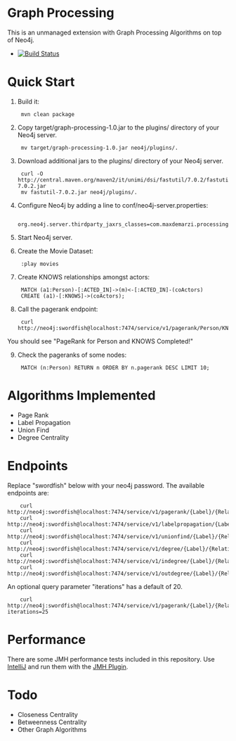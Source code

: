 Graph Processing
================

This is an unmanaged extension with Graph Processing Algorithms on top of Neo4j.

- [![Build Status](https://secure.travis-ci.org/maxdemarzi/graph_processing.png?branch=master)](http://travis-ci.org/maxdemarzi/graph_processing)

# Quick Start

1. Build it:

        mvn clean package

2. Copy target/graph-processing-1.0.jar to the plugins/ directory of your Neo4j server.

        mv target/graph-processing-1.0.jar neo4j/plugins/.

3. Download additional jars to the plugins/ directory of your Neo4j server.

        curl -O http://central.maven.org/maven2/it/unimi/dsi/fastutil/7.0.2/fastutil-7.0.2.jar
        mv fastutil-7.0.2.jar neo4j/plugins/.

4. Configure Neo4j by adding a line to conf/neo4j-server.properties:

        org.neo4j.server.thirdparty_jaxrs_classes=com.maxdemarzi.processing=/service

5. Start Neo4j server.

6. Create the Movie Dataset:

        :play movies

7. Create KNOWS relationships amongst actors:

        MATCH (a1:Person)-[:ACTED_IN]->(m)<-[:ACTED_IN]-(coActors)
        CREATE (a1)-[:KNOWS]->(coActors);

8. Call the pagerank endpoint:

        curl http://neo4j:swordfish@localhost:7474/service/v1/pagerank/Person/KNOWS

You should see "PageRank for Person and KNOWS Completed!"

9. Check the pageranks of some nodes:

        MATCH (n:Person) RETURN n ORDER BY n.pagerank DESC LIMIT 10;


# Algorithms Implemented

- Page Rank
- Label Propagation
- Union Find
- Degree Centrality

# Endpoints

Replace "swordfish" below with your neo4j password.  The available endpoints are:

        curl http://neo4j:swordfish@localhost:7474/service/v1/pagerank/{Label}/{RelationshipType}
        curl http://neo4j:swordfish@localhost:7474/service/v1/labelpropagation/{Label}/{RelationshipType}
        curl http://neo4j:swordfish@localhost:7474/service/v1/unionfind/{Label}/{RelationshipType}
        curl http://neo4j:swordfish@localhost:7474/service/v1/degree/{Label}/{RelationshipType}
        curl http://neo4j:swordfish@localhost:7474/service/v1/indegree/{Label}/{RelationshipType}
        curl http://neo4j:swordfish@localhost:7474/service/v1/outdegree/{Label}/{RelationshipType}

An optional query parameter "iterations" has a default of 20.

        curl http://neo4j:swordfish@localhost:7474/service/v1/pagerank/{Label}/{RelationshipType}?iterations=25

# Performance

There are some JMH performance tests included in this repository.
Use [IntelliJ](https://www.jetbrains.com/idea/ "IntelliJ") and run them with the [JMH Plugin](https://github.com/artyushov/idea-jmh-plugin "JMH Plugin").

# Todo

* Closeness Centrality
* Betweenness Centrality
* Other Graph Algorithms